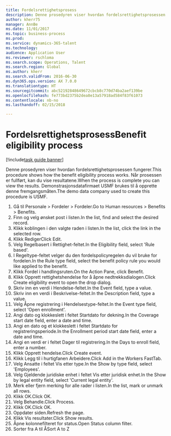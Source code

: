 ```yaml
--- 
title: Fordelsrettighetsprosess
description: Denne prosedyren viser hvordan fordelsrettighetsprosessen fungerer.
author: kherr75
manager: AnnBe
ms.date: 11/01/2017
ms.topic: business-process
ms.prod: 
ms.service: dynamics-365-talent
ms.technology: 
audience: Application User
ms.reviewer: rschloma
ms.search.scope: Operations, Talent
ms.search.region: Global
ms.author: kherr
ms.search.validFrom: 2016-06-30
ms.dyn365.ops.version: AX 7.0.0
ms.translationtype: HT
ms.sourcegitcommit: abc52192848649672cbcb8c770d74ba2aef139be
ms.openlocfilehash: fe773bd2375b2dea8e13a57918ad584f83f61073
ms.contentlocale: nb-no
ms.lasthandoff: 02/15/2018

---
```

# <a name="benefit-eligibility-process"></a><span data-ttu-id="006bd-103">Fordelsrettighetsprosess</span><span class="sxs-lookup"><span data-stu-id="006bd-103">Benefit eligibility process</span></span>

[!include[task guide banner](../../includes/task-guide-banner.md)]

<span data-ttu-id="006bd-104">Denne prosedyren viser hvordan fordelsrettighetsprosessen fungerer.</span><span class="sxs-lookup"><span data-stu-id="006bd-104">This procedure shows how the benefit eligibility process works.</span></span> <span data-ttu-id="006bd-105">Når prosessen er fullført, kan du vise resultatene.</span><span class="sxs-lookup"><span data-stu-id="006bd-105">When the process is complete you can view the results.</span></span> <span data-ttu-id="006bd-106">Demonstrasjonsdatafirmaet USMF brukes til å opprette denne fremgangsmåten.</span><span class="sxs-lookup"><span data-stu-id="006bd-106">The demo data company used to create this procedure is USMF.</span></span>

1. <span data-ttu-id="006bd-107">Gå til Personale > Fordeler > Fordeler.</span><span class="sxs-lookup"><span data-stu-id="006bd-107">Go to Human resources > Benefits > Benefits.</span></span>
2. <span data-ttu-id="006bd-108">Finn og velg ønsket post i listen.</span><span class="sxs-lookup"><span data-stu-id="006bd-108">In the list, find and select the desired record.</span></span>
3. <span data-ttu-id="006bd-109">Klikk koblingen i den valgte raden i listen.</span><span class="sxs-lookup"><span data-stu-id="006bd-109">In the list, click the link in the selected row.</span></span>
4. <span data-ttu-id="006bd-110">Klikk Rediger</span><span class="sxs-lookup"><span data-stu-id="006bd-110">Click Edit.</span></span>
5. <span data-ttu-id="006bd-111">Velg Regelbasert i Rettighet-feltet.</span><span class="sxs-lookup"><span data-stu-id="006bd-111">In the Eligibility field, select 'Rule based'.</span></span>
6. <span data-ttu-id="006bd-112">I Regeltype-feltet velger du den fordelspolicyregelen du vil bruke for fordelen.</span><span class="sxs-lookup"><span data-stu-id="006bd-112">In the Rule type field, select the benefit policy rule you would like applied to the benefit.</span></span>
7. <span data-ttu-id="006bd-113">Klikk Fordel i handlingsruten.</span><span class="sxs-lookup"><span data-stu-id="006bd-113">On the Action Pane, click Benefit.</span></span>
8. <span data-ttu-id="006bd-114">Klikk Opprett rettighetshendelse for å åpne nedtrekksdialogen.</span><span class="sxs-lookup"><span data-stu-id="006bd-114">Click Create eligibility event to open the drop dialog.</span></span>
9. <span data-ttu-id="006bd-115">Skriv inn en verdi i Hendelse-feltet.</span><span class="sxs-lookup"><span data-stu-id="006bd-115">In the Event field, type a value.</span></span>
10. <span data-ttu-id="006bd-116">Skriv inn en verdi i Beskrivelse-feltet.</span><span class="sxs-lookup"><span data-stu-id="006bd-116">In the Description field, type a value.</span></span>
11. <span data-ttu-id="006bd-117">Velg Åpne registrering i Hendelsestype-feltet.</span><span class="sxs-lookup"><span data-stu-id="006bd-117">In the Event type field, select 'Open enrollment'.</span></span>
12. <span data-ttu-id="006bd-118">Angi dato og klokkeslett i feltet Startdato for dekning.</span><span class="sxs-lookup"><span data-stu-id="006bd-118">In the Coverage start date field, enter a date and time.</span></span>
13. <span data-ttu-id="006bd-119">Angi en dato og et klokkeslett i feltet Startdato for registreringsperiode.</span><span class="sxs-lookup"><span data-stu-id="006bd-119">In the Enrollment period start date field, enter a date and time.</span></span>
14. <span data-ttu-id="006bd-120">Angi en verdi er i feltet Dager til registrering.</span><span class="sxs-lookup"><span data-stu-id="006bd-120">In the Days to enroll field, enter a number.</span></span>
15. <span data-ttu-id="006bd-121">Klikk Opprett hendelse.</span><span class="sxs-lookup"><span data-stu-id="006bd-121">Click Create event.</span></span>
16. <span data-ttu-id="006bd-122">Klikk Legg til i hurtigfanen Arbeidere.</span><span class="sxs-lookup"><span data-stu-id="006bd-122">Click Add in the Workers FastTab.</span></span>
17. <span data-ttu-id="006bd-123">Velg Ansatte i feltet Vis etter type.</span><span class="sxs-lookup"><span data-stu-id="006bd-123">In the Show by type field, select 'Employees'.</span></span>
18. <span data-ttu-id="006bd-124">Velg Gjeldende juridiske enhet i feltet Vis etter juridisk enhet.</span><span class="sxs-lookup"><span data-stu-id="006bd-124">In the Show by legal entity field, select 'Current legal entity'.</span></span>
19. <span data-ttu-id="006bd-125">Merk eller fjern merking for alle rader i listen.</span><span class="sxs-lookup"><span data-stu-id="006bd-125">In the list, mark or unmark all rows.</span></span>
20. <span data-ttu-id="006bd-126">Klikk OK.</span><span class="sxs-lookup"><span data-stu-id="006bd-126">Click OK.</span></span>
21. <span data-ttu-id="006bd-127">Velg Behandle.</span><span class="sxs-lookup"><span data-stu-id="006bd-127">Click Process.</span></span>
22. <span data-ttu-id="006bd-128">Klikk OK.</span><span class="sxs-lookup"><span data-stu-id="006bd-128">Click OK.</span></span>
23. <span data-ttu-id="006bd-129">Oppdater siden.</span><span class="sxs-lookup"><span data-stu-id="006bd-129">Refresh the page.</span></span>
24. <span data-ttu-id="006bd-130">Klikk Vis resultater.</span><span class="sxs-lookup"><span data-stu-id="006bd-130">Click Show results.</span></span>
25. <span data-ttu-id="006bd-131">Åpne kolonnefilteret for status.</span><span class="sxs-lookup"><span data-stu-id="006bd-131">Open Status column filter.</span></span>
26. <span data-ttu-id="006bd-132">Sorter fra A til Å</span><span class="sxs-lookup"><span data-stu-id="006bd-132">Sort A to Z</span></span>


